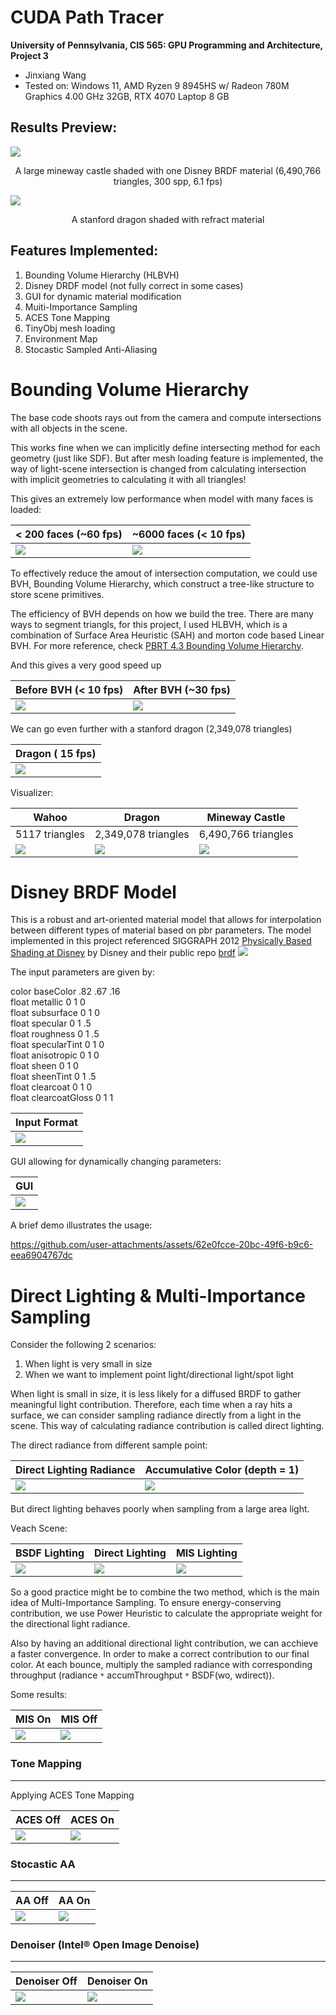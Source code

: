 # CUDA Path Tracer

**University of Pennsylvania, CIS 565: GPU Programming and Architecture, Project 3**

- Jinxiang Wang
- Tested on: Windows 11, AMD Ryzen 9 8945HS w/ Radeon 780M Graphics 4.00 GHz 32GB, RTX 4070 Laptop 8 GB

## Results Preview:

![](results/Cover/CoverDenoisedMIS.png)

<p align="center">A large mineway castle shaded with one Disney BRDF material (6,490,766 triangles, 300 spp, 6.1 fps)</p>

![](results/RefractDragon.png)

<p align="center">A stanford dragon shaded with refract material</p>

## Features Implemented:

1. Bounding Volume Hierarchy (HLBVH)
2. Disney DRDF model (not fully correct in some cases)
3. GUI for dynamic material modification
4. Muiti-Importance Sampling
5. ACES Tone Mapping
6. TinyObj mesh loading
7. Environment Map
8. Stocastic Sampled Anti-Aliasing

# Bounding Volume Hierarchy

The base code shoots rays out from the camera and compute intersections with all objects in the scene.

This works fine when we can implicitly define intersecting method for each geometry (just like SDF). But after mesh loading feature is implemented, the way of light-scene intersection is changed from calculating
intersection with implicit geometries to calculating it with all triangles!

This gives an extremely low performance when model with many faces is loaded:

| < 200 faces (~60 fps)            | ~6000 faces (< 10 fps)          |
| -------------------------------- | ------------------------------- |
| ![](results/BVH/simplescene.png) | ![](results/BVH/marioScene.png) |

To effectively reduce the amout of intersection computation, we could use BVH, Bounding Volume Hierarchy, which construct
a tree-like structure to store scene primitives.

The efficiency of BVH depends on how we build the tree. There are many ways to segment triangls, for this project, I used HLBVH, which is a combination of Surface Area Heuristic (SAH) and morton code based Linear BVH. For more reference, check [PBRT 4.3 Bounding Volume Hierarchy](https://pbr-book.org/3ed-2018/Primitives_and_Intersection_Acceleration/Bounding_Volume_Hierarchies).

And this gives a very good speed up

| Before BVH (< 10 fps)           | After BVH (~30 fps)           |
| ------------------------------- | ----------------------------- |
| ![](results/BVH/marioScene.png) | ![](results/BVH/AfterBVH.png) |

We can go even further with a stanford dragon (2,349,078 triangles)

| Dragon ( 15 fps)            |
| --------------------------- |
| ![](results/BVH/Dragon.png) |

Visualizer:

| Wahoo                    | Dragon                         | Mineway Castle                |
| ------------------------ | ------------------------------ | ----------------------------- |
| 5117 triangles           | 2,349,078 triangles            | 6,490,766 triangles           |
| ![](results/BVH/BVH.png) | ![](results/BVH/DragonBVH.png) | ![](results/BVH/CoverBVH.png) |

# Disney BRDF Model

This is a robust and art-oriented material model that allows for interpolation between different types of material based on pbr parameters. The model implemented in this project referenced SIGGRAPH 2012 [Physically Based Shading at Disney](https://media.disneyanimation.com/uploads/production/publication_asset/48/asset/s2012_pbs_disney_brdf_notes_v3.pdf) by Disney and their public repo [brdf](https://github.com/wdas/brdf/tree/main)
![](results/DisneyBRDF/presentation.png)

The input parameters are given by:

color baseColor .82 .67 .16  
float metallic 0 1 0  
float subsurface 0 1 0  
float specular 0 1 .5  
float roughness 0 1 .5  
float specularTint 0 1 0  
float anisotropic 0 1 0  
float sheen 0 1 0  
float sheenTint 0 1 .5  
float clearcoat 0 1 0  
float clearcoatGloss 0 1 1

| Input Format
| ------------------------------------- |
| ![](results/DisneyBRDF/jsonInput.png) |

GUI allowing for dynamically changing parameters:

| GUI                             |
| ------------------------------- |
| ![](results/DisneyBRDF/GUI.png) |

A brief demo illustrates the usage:

https://github.com/user-attachments/assets/62e0fcce-20bc-49f6-b9c6-eea6904767dc

# Direct Lighting & Multi-Importance Sampling

Consider the following 2 scenarios:

1. When light is very small in size
2. When we want to implement point light/directional light/spot light

When light is small in size, it is less likely for a diffused BRDF to gather meaningful light contribution.
Therefore, each time when a ray hits a surface, we can consider sampling radiance directly from a light in the scene.
This way of calculating radiance contribution is called direct lighting.

The direct radiance from different sample point:

| Direct Lighting Radiance        | Accumulative Color (depth = 1)  |
| ------------------------------- | ------------------------------- |
| ![](results/MIS/DIRadiance.png) | ![](results/MIS/accumColor.png) |

But direct lighting behaves poorly when sampling from a large area light.

Veach Scene:

| BSDF Lighting                | Direct Lighting            | MIS Lighting                  |
| ---------------------------- | -------------------------- | ----------------------------- |
| ![](results/MIS/MISBSDF.png) | ![](results/MIS/MISDI.png) | ![](results/MIS/MISVeach.png) |

So a good practice might be to combine the two method, which is the main idea of Multi-Importance Sampling. To ensure energy-conserving contribution, we use Power Heuristic to calculate the appropriate weight for the directional light radiance.

Also by having an additional directional light contribution, we can acchieve a faster convergence. In order to make a correct contribution to our final color. At each bounce, multiply the sampled radiance with corresponding throughput (radiance `*` accumThroughput `*` BSDF(wo, wdirect)).

Some results:

| MIS On                     | MIS Off                     |
| -------------------------- | --------------------------- |
| ![](results/MIS/MISOn.png) | ![](results/MIS/MISOff.png) |

### Tone Mapping

---

Applying ACES Tone Mapping

| ACES Off                      | ACES On                      |
| ----------------------------- | ---------------------------- |
| ![](results/ACES/ACESOff.png) | ![](results/ACES/ACESOn.png) |

### Stocastic AA

---

| AA Off                     | AA On                    |
| -------------------------- | ------------------------ |
| ![](results//beforeAA.png) | ![](results/afterAA.png) |

### Denoiser (Intel® Open Image Denoise)

---

| Denoiser Off                          | Denoiser On                             |
| ------------------------------------- | --------------------------------------- |
| ![](results/Cover/CoverNoDenoise.png) | ![](results/Cover/CoverDenoisedMIS.png) |
